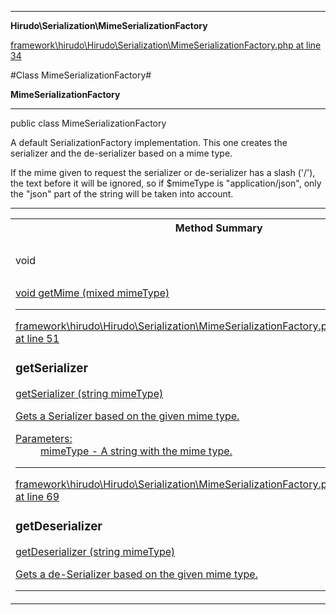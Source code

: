 

- - -

**Hirudo\Serialization\MimeSerializationFactory**


<a href="https://github.com/JeyDotC/Hirudo/blob/master/framework/hirudo/Hirudo/Serialization/MimeSerializationFactory.php#L34" >framework\hirudo\Hirudo\Serialization\MimeSerializationFactory.php at line 34</a>

#Class MimeSerializationFactory#

**MimeSerializationFactory**




- - -

<p class="signature"><span class='k'>public  class</span> <span class='nx'>MimeSerializationFactory</span></p>

<div class="comment" id="overview_description"><p>A default SerializationFactory implementation. This one creates
the serializer and the de-serializer based on a mime type.</p><p>If the mime given to request the serializer or de-serializer has a slash ('/'),
the text before it will be ignored, so if $mimeType is "application/json", only the
"json" part of the string will be taken into account.</p></div>



- - -

<table id="summary_method">
<tr><th colspan="2">Method Summary</th></tr>
<tr>
<td><span class='k'></span> <span class='nx'>void</span></td>
<td class="description"><p class="name"><a href="#getmime">getMime</a>(mixed mimeType)</p></td>
</tr>
<tr>
<td><span class='k'></span> <span class='nx'><a href='https://github.com/JeyDotC/Hirudo-docs/blob/master/hirudo/serialization/entityserializerbase.html>EntitySerializerBase</a></span></td>
<td class="description"><p class="name"><a href="#getserializer">getSerializer</a>(string mimeType)</p><p class="description">Gets a Serializer based on the given mime type.</p></td>
</tr>
<tr>
<td><span class='k'></span> <span class='nx'><a href='https://github.com/JeyDotC/Hirudo-docs/blob/master/hirudo/serialization/entitydeserializerbase.html>EntityDeserializerBase</a></span></td>
<td class="description"><p class="name"><a href="#getdeserializer">getDeserializer</a>(string mimeType)</p><p class="description">Gets a de-Serializer based on the given mime type.</p></td>
</tr>
</table>

<h2 id="detail_method">Method Detail</h2>

<a href="https://github.com/JeyDotC/Hirudo/blob/master/framework/hirudo/Hirudo/Serialization/MimeSerializationFactory.php#L39" >framework\hirudo\Hirudo\Serialization\MimeSerializationFactory.php at line 39</a>

<h3 id="getMime()">getMime</h3>
<span class='k'></span> <span class='nx'>void</span> <span class='nf'>getMime</span> (mixed mimeType)

<div class="details">

</div>

- - -


<a href="https://github.com/JeyDotC/Hirudo/blob/master/framework/hirudo/Hirudo/Serialization/MimeSerializationFactory.php#L51" >framework\hirudo\Hirudo\Serialization\MimeSerializationFactory.php at line 51</a>

<h3 id="getSerializer()">getSerializer</h3>
<span class='k'></span> <span class='nx'><a href='https://github.com/JeyDotC/Hirudo-docs/blob/master/hirudo/serialization/entityserializerbase.html>EntitySerializerBase</a></span> <span class='nf'>getSerializer</span> (string mimeType)

<div class="details">
<p>Gets a Serializer based on the given mime type.</p><dl>
<dt>Parameters:</dt>
<dd>mimeType - A string with the mime type.</dd>
</dl>

</div>

- - -


<a href="https://github.com/JeyDotC/Hirudo/blob/master/framework/hirudo/Hirudo/Serialization/MimeSerializationFactory.php#L69" >framework\hirudo\Hirudo\Serialization\MimeSerializationFactory.php at line 69</a>

<h3 id="getDeserializer()">getDeserializer</h3>
<span class='k'></span> <span class='nx'><a href='https://github.com/JeyDotC/Hirudo-docs/blob/master/hirudo/serialization/entitydeserializerbase.html>EntityDeserializerBase</a></span> <span class='nf'>getDeserializer</span> (string mimeType)

<div class="details">
<p>Gets a de-Serializer based on the given mime type.</p>
</div>

- - -


